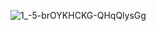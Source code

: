 ![1_-5-brOYKHCKG-QHqQlysGg](https://github.com/user-attachments/assets/ff3ab364-08f5-4761-9b3f-2bfbac14fb08)
